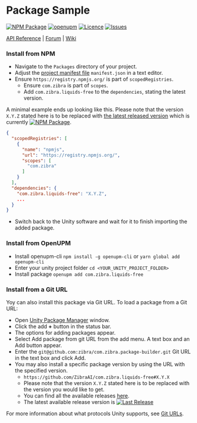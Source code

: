 # Package Sample
<!-- Describe your package -->

[![NPM Package](https://img.shields.io/npm/v/com.zibra.liquids-free)](https://www.npmjs.com/package/com.zibra.liquids-free)
[![openupm](https://img.shields.io/npm/v/com.zibra.liquids-free?label=openupm&registry_uri=https://package.openupm.com)](https://openupm.com/packages/com.zibra.liquids-free/)
[![Licence](https://img.shields.io/npm/l/com.zibra.liquids-free)](https://github.com/ZibraAI/com.zibra.liquids-free/blob/master/LICENSE)
[![Issues](https://img.shields.io/github/issues/ZibraAI/com.zibra.liquids-free)](https://github.com/ZibraAI/com.zibra.liquids-free/issues)

<!-- Add some useful links here -->

[API Reference](https://myapi) | [Forum](https://myforum) | [Wiki](https://github.com/ZibraAI/com.zibra.liquids-free/wiki)

### Install from NPM
* Navigate to the `Packages` directory of your project.
* Adjust the [project manifest file](https://docs.unity3d.com/Manual/upm-manifestPrj.html) `manifest.json` in a text editor.
* Ensure `https://registry.npmjs.org/` is part of `scopedRegistries`.
  * Ensure `com.zibra` is part of `scopes`.
  * Add `com.zibra.liquids-free` to the `dependencies`, stating the latest version.

A minimal example ends up looking like this. Please note that the version `X.Y.Z` stated here is to be replaced with [the latest released version](https://www.npmjs.com/package/com.zibra.foundation) which is currently [![NPM Package](https://img.shields.io/npm/v/com.zibra.liquids-free)](https://www.npmjs.com/package/com.zibra.foundation).
  ```json
  {
    "scopedRegistries": [
      {
        "name": "npmjs",
        "url": "https://registry.npmjs.org/",
        "scopes": [
          "com.zibra"
        ]
      }
    ],
    "dependencies": {
      "com.zibra.liquids-free": "X.Y.Z",
      ...
    }
  }
  ```
* Switch back to the Unity software and wait for it to finish importing the added package.

### Install from OpenUPM
* Install openupm-cli `npm install -g openupm-cli` or `yarn global add openupm-cli`
* Enter your unity project folder `cd <YOUR_UNITY_PROJECT_FOLDER>`
* Install package `openupm add com.zibra.liquids-free`

### Install from a Git URL
Yoy can also install this package via Git URL. To load a package from a Git URL:

* Open [Unity Package Manager](https://docs.unity3d.com/Manual/upm-ui.html) window.
* Click the add **+** button in the status bar.
* The options for adding packages appear.
* Select Add package from git URL from the add menu. A text box and an Add button appear.
* Enter the `git@github.com:zibra/com.zibra.package-builder.git` Git URL in the text box and click Add.
* You may also install a specific package version by using the URL with the specified version.
  * `https://github.com/ZibraAI/com.zibra.liquids-free#X.Y.X`
  * Please note that the version `X.Y.Z` stated here is to be replaced with the version you would like to get.
  * You can find all the available releases [here](https://github.com/ZibraAI/com.zibra.liquids-free/releases).
  * The latest available release version is [![Last Release](https://img.shields.io/github/v/release/ZibraAI/com.zibra.liquids-free)](https://github.com/ZibraAI/com.zibra.liquids-free/releases/latest)

For more information about what protocols Unity supports, see [Git URLs](https://docs.unity3d.com/Manual/upm-git.html).

